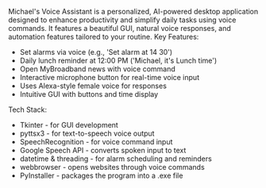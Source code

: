 Michael's Voice Assistant is a personalized, AI-powered desktop application designed to enhance
productivity and simplify daily tasks using voice commands. It features a beautiful GUI, natural voice
responses, and automation features tailored to your routine.
Key Features:
- Set alarms via voice (e.g., 'Set alarm at 14 30')
- Daily lunch reminder at 12:00 PM ('Michael, it's Lunch time')
- Open MyBroadband news with voice command
- Interactive microphone button for real-time voice input
- Uses Alexa-style female voice for responses
- Intuitive GUI with buttons and time display

Tech Stack:

- Tkinter - for GUI development
- pyttsx3 - for text-to-speech voice output
- SpeechRecognition - for voice command input
- Google Speech API - converts spoken input to text
- datetime & threading - for alarm scheduling and reminders
- webbrowser - opens websites through voice commands
- PyInstaller - packages the program into a .exe file
